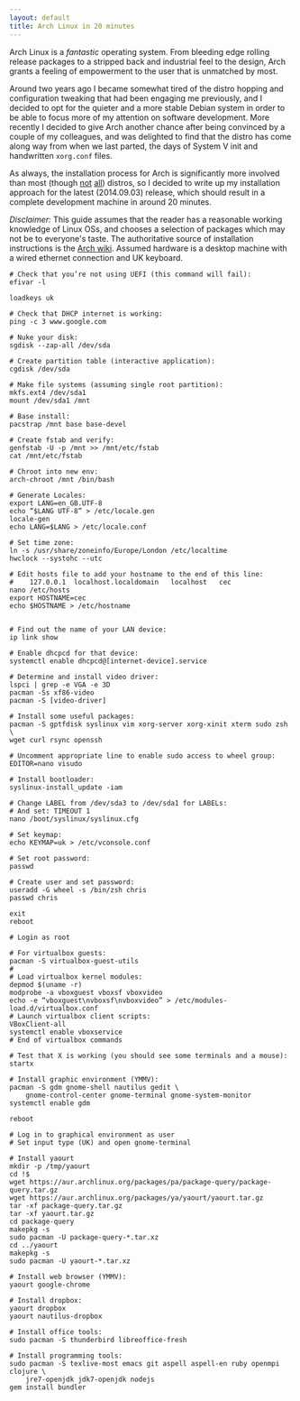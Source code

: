 ```yaml
---
layout: default
title: Arch Linux in 20 minutes
---
```


Arch Linux is a *fantastic* operating system. From bleeding edge
rolling release packages to a stripped back and industrial feel to the
design, Arch grants a feeling of empowerment to the user that is
unmatched by most.

Around two years ago I became somewhat tired of the distro hopping and
configuration tweaking that had been engaging me previously, and I
decided to opt for the quieter and a more stable Debian system in
order to be able to focus more of my attention on software
development. More recently I decided to give Arch another chance after
being convinced by a couple of my colleagues, and was delighted to
find that the distro has come along way from when we last parted, the
days of System V init and handwritten `xorg.conf` files.

As always, the installation process for Arch is significantly more
involved than most (though [not](https://www.gentoo.org/)
[all](http://www.linuxfromscratch.org/)) distros, so I decided to
write up my installation approach for the latest (2014.09.03) release,
which should result in a complete development machine in around 20
minutes.

*Disclaimer:* This guide assumes that the reader has a reasonable
 working knowledge of Linux OSs, and chooses a selection of packages
 which may not be to everyone's taste. The authoritative source of
 installation instructions is the
 [Arch wiki](https://wiki.archlinux.org/index.php/beginners'_guide). Assumed
 hardware is a desktop machine with a wired ethernet connection and UK
 keyboard.

```
# Check that you’re not using UEFI (this command will fail):
efivar -l

loadkeys uk

# Check that DHCP internet is working:
ping -c 3 www.google.com

# Nuke your disk:
sgdisk --zap-all /dev/sda

# Create partition table (interactive application):
cgdisk /dev/sda

# Make file systems (assuming single root partition):
mkfs.ext4 /dev/sda1
mount /dev/sda1 /mnt

# Base install:
pacstrap /mnt base base-devel

# Create fstab and verify:
genfstab -U -p /mnt >> /mnt/etc/fstab
cat /mnt/etc/fstab

# Chroot into new env:
arch-chroot /mnt /bin/bash

# Generate Locales:
export LANG=en_GB.UTF-8
echo “$LANG UTF-8” > /etc/locale.gen
locale-gen
echo LANG=$LANG > /etc/locale.conf

# Set time zone:
ln -s /usr/share/zoneinfo/Europe/London /etc/localtime
hwclock --systohc --utc

# Edit hosts file to add your hostname to the end of this line:
#    127.0.0.1	localhost.localdomain	localhost	cec
nano /etc/hosts
export HOSTNAME=cec
echo $HOSTNAME > /etc/hostname


# Find out the name of your LAN device:
ip link show

# Enable dhcpcd for that device:
systemctl enable dhcpcd@[internet-device].service

# Determine and install video driver:
lspci | grep -e VGA -e 3D
pacman -Ss xf86-video
pacman -S [video-driver]

# Install some useful packages:
pacman -S gptfdisk syslinux vim xorg-server xorg-xinit xterm sudo zsh \
wget curl rsync openssh

# Uncomment appropriate line to enable sudo access to wheel group:
EDITOR=nano visudo

# Install bootloader:
syslinux-install_update -iam

# Change LABEL from /dev/sda3 to /dev/sda1 for LABELs:
# And set: TIMEOUT 1
nano /boot/syslinux/syslinux.cfg

# Set keymap:
echo KEYMAP=uk > /etc/vconsole.conf

# Set root password:
passwd

# Create user and set password:
useradd -G wheel -s /bin/zsh chris
passwd chris

exit
reboot

# Login as root

# For virtualbox guests:
pacman -S virtualbox-guest-utils
#
# Load virtualbox kernel modules:
depmod $(uname -r)
modprobe -a vboxguest vboxsf vboxvideo
echo -e “vboxguest\nvboxsf\nvboxvideo” > /etc/modules-load.d/virtualbox.conf
# Launch virtualbox client scripts:
VBoxClient-all
systemctl enable vboxservice
# End of virtualbox commands

# Test that X is working (you should see some terminals and a mouse):
startx

# Install graphic environment (YMMV):
pacman -S gdm gnome-shell nautilus gedit \
    gnome-control-center gnome-terminal gnome-system-monitor
systemctl enable gdm

reboot

# Log in to graphical environment as user
# Set input type (UK) and open gnome-terminal

# Install yaourt
mkdir -p /tmp/yaourt
cd !$
wget https://aur.archlinux.org/packages/pa/package-query/package-query.tar.gz
wget https://aur.archlinux.org/packages/ya/yaourt/yaourt.tar.gz
tar -xf package-query.tar.gz
tar -xf yaourt.tar.gz
cd package-query
makepkg -s
sudo pacman -U package-query-*.tar.xz
cd ../yaourt
makepkg -s
sudo pacman -U yaourt-*.tar.xz

# Install web browser (YMMV):
yaourt google-chrome

# Install dropbox:
yaourt dropbox
yaourt nautilus-dropbox

# Install office tools:
sudo pacman -S thunderbird libreoffice-fresh

# Install programming tools:
sudo pacman -S texlive-most emacs git aspell aspell-en ruby openmpi clojure \
	jre7-openjdk jdk7-openjdk nodejs
gem install bundler
```
